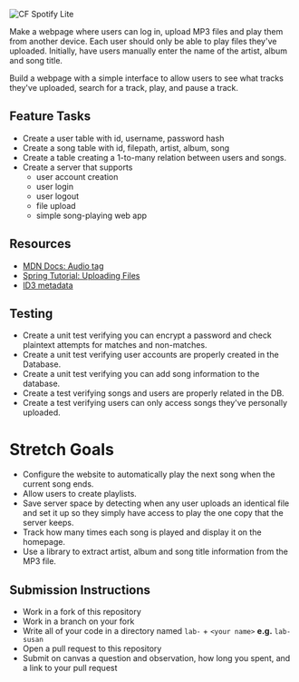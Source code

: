 [logo]:https://camo.githubusercontent.com/70edab54bba80edb7493cad3135e9606781cbb6b/687474703a2f2f692e696d6775722e636f6d2f377635415363382e706e67

![CF][logo] Spotify Lite

Make a webpage where users can log in, upload MP3 files and play them from
another device. Each user should only be able to play files they've uploaded.
Initially, have users manually enter the name of the artist, album and song
title.

Build a webpage with a simple interface to allow users to see what tracks
they've uploaded, search for a track, play, and pause a track.

## Feature Tasks
* Create a user table with id, username, password hash
* Create a song table with id, filepath, artist, album, song
* Create a table creating a 1-to-many relation between users and songs.
* Create a server that supports
  * user account creation
  * user login
  * user logout
  * file upload
  * simple song-playing web app

## Resources
* [MDN Docs: Audio tag](https://developer.mozilla.org/en-US/docs/Web/HTML/Element/audio)
* [Spring Tutorial: Uploading Files](https://spring.io/guides/gs/uploading-files/)
* [ID3 metadata](https://en.wikipedia.org/wiki/ID3)

## Testing
* Create a unit test verifying you can encrypt a password and check
  plaintext attempts for matches and non-matches.
* Create a unit test verifying user accounts are properly created in the
  Database.
* Create a unit test verifying you can add song information to the database.
* Create a test verifying songs and users are properly related in the DB.
* Create a test verifying users can only access songs they've personally
  uploaded.

# Stretch Goals
* Configure the website to automatically play the next song when the current
  song ends.
* Allow users to create playlists.
* Save server space by detecting when any user uploads an identical file and
  set it up so they simply have access to play the one copy that the server
  keeps.
* Track how many times each song is played and display it on the homepage.
* Use a library to extract artist, album and song title information from the
  MP3 file.

## Submission Instructions
* Work in a fork of this repository
* Work in a branch on your fork
* Write all of your code in a directory named `lab-` + `<your name>` **e.g.** `lab-susan`
* Open a pull request to this repository
* Submit on canvas a question and observation, how long you spent, and a link to
  your pull request
